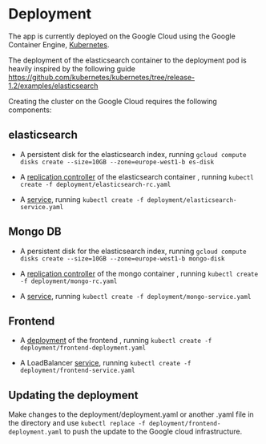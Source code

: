 # Deployment

The app is currently deployed on the Google Cloud using the Google Container Engine, [Kubernetes](http://kubernetes.io/).

The deployment of the elasticsearch container to the deployment pod is heavily inspired by the following guide
https://github.com/kubernetes/kubernetes/tree/release-1.2/examples/elasticsearch

Creating the cluster on the Google Cloud requires the following components:

## elasticsearch

- A persistent disk for the elasticsearch index, running `gcloud compute disks create --size=10GB --zone=europe-west1-b es-disk`

- A [replication controller](http://kubernetes.io/docs/user-guide/replication-controller/#what-is-a-replication-controller) of the elasticsearch container , running `kubectl create -f deployment/elasticsearch-rc.yaml`

- A [service](http://kubernetes.io/docs/user-guide/services/), running `kubectl create -f deployment/elasticsearch-service.yaml`

## Mongo DB

- A persistent disk for the elasticsearch index, running `gcloud compute disks create --size=10GB --zone=europe-west1-b mongo-disk`

- A [replication controller](http://kubernetes.io/docs/user-guide/replication-controller/#what-is-a-replication-controller) of the mongo container , running `kubectl create -f deployment/mongo-rc.yaml`

- A [service](http://kubernetes.io/docs/user-guide/services/), running `kubectl create -f deployment/mongo-service.yaml`

## Frontend

- A [deployment](http://kubernetes.io/docs/user-guide/deployments/#what-is-a-deployment) of the frontend , running `kubectl create -f deployment/frontend-deployment.yaml`

- A LoadBalancer [service](http://kubernetes.io/docs/user-guide/services/), running `kubectl create -f deployment/frontend-service.yaml`

## Updating the deployment

Make changes to the deployment/deployment.yaml or another .yaml file in the directory and use `kubectl replace -f deployment/frontend-deployment.yaml` to push the update to the Google cloud infrastructure.
